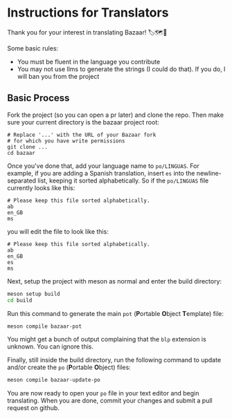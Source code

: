 # Instructions for Translators

Thank you for your interest in translating Bazaar! 🏷️🗺️💜

Some basic rules:
* You must be fluent in the language you contribute
* You may not use llms to generate the strings (I could do that). If
  you do, I will ban you from the project
  
## Basic Process

Fork the project (so you can open a pr later) and clone the repo. Then
make sure your current directory is the bazaar project root:
```
# Replace '...' with the URL of your Bazaar fork
# for which you have write permissions
git clone ...
cd bazaar
```

Once you've done that, add your language name to `po/LINGUAS`. For
example, if you are adding a Spanish translation, insert `es` into the
newline-separated list, keeping it sorted alphabetically. So if the
`po/LINGUAS` file currently looks like this:

```
# Please keep this file sorted alphabetically.
ab
en_GB
ms
```

you will edit the file to look like this:
```
# Please keep this file sorted alphabetically.
ab
en_GB
es
ms
```

Next, setup the project with meson as normal and enter the build directory:
```sh
meson setup build
cd build
```

Run this command to generate the main `pot` (**P**ortable **O**bject
**T**emplate) file:
```sh
meson compile bazaar-pot
```

You might get a bunch of output complaining that the `blp` extension
is unknown. You can ignore this.

Finally, still inside the build directory, run the following command
to update and/or create the `po` (**P**ortable **O**bject) files:
```sh
meson compile bazaar-update-po
```

You are now ready to open your `po` file in your text editor and begin
translating. When you are done, commit your changes and submit a pull
request on github.
